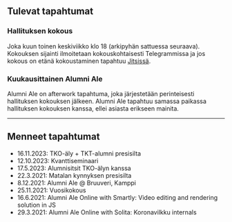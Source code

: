 ## Tulevat tapahtumat

### Hallituksen kokous

Joka kuun toinen keskiviikko klo 18 (arkipyhän sattuessa seuraava). Kokouksen sijainti ilmoitetaan kokouskohtaisesti Telegrammissa ja jos kokous on etänä kokoustaminen tapahtuu [Jitsissä](https://meet.jit.si/moderated/19ae2faf2f6f13abbc3873a0f167f38ae1db0a3f90bb53c6dfa12ab06ad1ec94).

### Kuukausittainen Alumni Ale

Alumni Ale on afterwork tapahtuma, joka järjestetään perinteisesti hallituksen kokouksen jälkeen. Alumni Ale tapahtuu samassa paikassa hallituksen kokouksen kanssa, ellei asiasta erikseen mainita.

---

## Menneet tapahtumat

- 16.11.2023: TKO-äly + TKT-alumni presisilta
- 12.10.2023: Kvanttiseminaari
- 17.5.2023: Alumnisitsit TKO-älyn kanssa
- 22.3.2021: Matalan kynnyksen presisilta
- 8.12.2021: Alumni Ale @ Bruuveri, Kamppi
- 25.11.2021: Vuosikokous
- 16.6.2021: Alumni Ale Online with Smartly: Video editing and rendering solution in JS
- 29.3.2021: Alumni Ale Online with Solita: Koronavilkku internals
